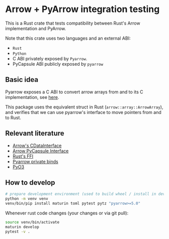 <!---
  Licensed to the Apache Software Foundation (ASF) under one
  or more contributor license agreements.  See the NOTICE file
  distributed with this work for additional information
  regarding copyright ownership.  The ASF licenses this file
  to you under the Apache License, Version 2.0 (the
  "License"); you may not use this file except in compliance
  with the License.  You may obtain a copy of the License at

    http://www.apache.org/licenses/LICENSE-2.0

  Unless required by applicable law or agreed to in writing,
  software distributed under the License is distributed on an
  "AS IS" BASIS, WITHOUT WARRANTIES OR CONDITIONS OF ANY
  KIND, either express or implied.  See the License for the
  specific language governing permissions and limitations
  under the License.
-->

# Arrow + PyArrow integration testing

This is a Rust crate that tests compatibility between Rust's Arrow implementation and PyArrow.

Note that this crate uses two languages and an external ABI:
* `Rust`
* `Python`
* C ABI privately exposed by `Pyarrow`.
* PyCapsule ABI publicly exposed by `pyarrow`

## Basic idea

Pyarrow exposes a C ABI to convert arrow arrays from and to its C implementation, see [here](https://arrow.apache.org/docs/format/CDataInterface.html).

This package uses the equivalent struct in Rust (`arrow::array::ArrowArray`), and verifies that
we can use pyarrow's interface to move pointers from and to Rust.

## Relevant literature

* [Arrow's CDataInterface](https://arrow.apache.org/docs/format/CDataInterface.html)
* [Arrow PyCapsule Interface](https://arrow.apache.org/docs/format/CDataInterface/PyCapsuleInterface.html)
* [Rust's FFI](https://doc.rust-lang.org/nomicon/ffi.html)
* [Pyarrow private binds](https://github.com/apache/arrow/blob/ae1d24efcc3f1ac2a876d8d9f544a34eb04ae874/python/pyarrow/array.pxi#L1226)
* [PyO3](https://docs.rs/pyo3/0.12.1/pyo3/index.html)

## How to develop

```bash
# prepare development environment (used to build wheel / install in development)
python -m venv venv
venv/bin/pip install maturin toml pytest pytz "pyarrow>=5.0"
```

Whenever rust code changes (your changes or via git pull):

```bash
source venv/bin/activate
maturin develop
pytest -v .
```
